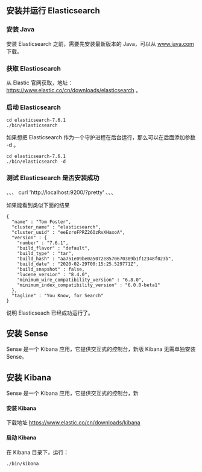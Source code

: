 ## 安装并运行 Elasticsearch

### 安装 Java

安装 Elasticsearch 之前，需要先安装最新版本的 Java，可以从 www.java.com 下载。


### 获取 Elasticsearch

从 Elastic 官网获取，地址：https://www.elastic.co/cn/downloads/elasticsearch 。

### 启动 Elasticsearch

```
cd elasticsearch-7.6.1
./bin/elasticsearch  
```
如果想把 Elasticsearch 作为一个守护进程在后台运行，那么可以在后面添加参数 -d 。

```
cd elasticsearch-7.6.1
./bin/elasticsearch -d
```


### 测试 Elasticsearch 是否安装成功

、、、
curl 'http://localhost:9200/?pretty'
、、、

如果能看到类似下面的结果

```
{
  "name" : "Tom Foster",
  "cluster_name" : "elasticsearch",
  "cluster_uuid" : "eeEzroFPRZ26OzRvXHaxoA",
  "version" : {
    "number" : "7.6.1",
    "build_flavor" : "default",
    "build_type" : "tar",
    "build_hash" : "aa751e09be0a5072e8570670309b1f12348f023b",
    "build_date" : "2020-02-29T00:15:25.529771Z",
    "build_snapshot" : false,
    "lucene_version" : "8.4.0",
    "minimum_wire_compatibility_version" : "6.8.0",
    "minimum_index_compatibility_version" : "6.0.0-beta1"
  },
  "tagline" : "You Know, for Search"
}
```
说明 Elasticseach 已经成功运行了。

## 安装 Sense

Sense 是一个 Kibana 应用，它提供交互式的控制台，新版 Kibana 无需单独安装 Sense。

## 安装 Kibana
Sense 是一个 Kibana 应用，它提供交互式的控制台，新

#### 安装 Kibana

下载地址 https://www.elastic.co/cn/downloads/kibana

#### 启动 Kibana

在 Kibana 目录下，运行：

```
./bin/kibana
```






